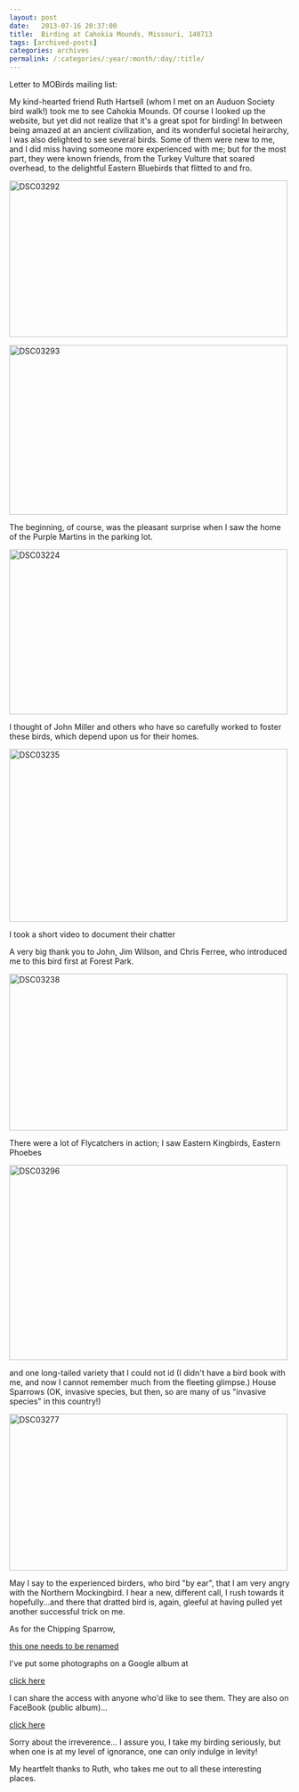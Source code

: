 ```yaml
---
layout: post
date:	2013-07-16 20:37:00
title:  Birding at Cahokia Mounds, Missouri, 140713
tags: [archived-posts]
categories: archives
permalink: /:categories/:year/:month/:day/:title/
---
```

Letter to MOBirds mailing list:

My kind-hearted friend Ruth Hartsell (whom I met on an Auduon Society bird walk!) took me to see Cahokia Mounds. Of course I looked up the website, but yet did not realize that it's a great spot for birding! In between being amazed at an ancient civilization, and its wonderful societal heirarchy, I was also delighted to see several birds. Some of them were new to me, and I did miss having someone more experienced with me; but for the most part, they were known friends, from the Turkey Vulture that soared overhead, to the delightful Eastern Bluebirds that flitted to and fro. 

<a href="http://www.flickr.com/photos/86494503@N00/9301140544/" title="DSC03292 by mohandep, on Flickr"><img src="http://farm8.staticflickr.com/7392/9301140544_f45c96958c.jpg" width="500" height="281" alt="DSC03292"></a>


<a href="http://www.flickr.com/photos/86494503@N00/9298357133/" title="DSC03293 by mohandep, on Flickr"><img src="http://farm8.staticflickr.com/7426/9298357133_c57e6ea37f.jpg" width="500" height="304" alt="DSC03293"></a>

The beginning, of course, was the pleasant surprise when I saw the home of the Purple Martins in the parking lot. 

<a href="http://www.flickr.com/photos/86494503@N00/9301142924/" title="DSC03224 by mohandep, on Flickr"><img src="http://farm4.staticflickr.com/3690/9301142924_6e09e8fe3d.jpg" width="500" height="296" alt="DSC03224"></a>

<lj-cut text="More....">

I thought of John Miller and others who have so carefully worked to foster these birds, which depend upon us for their homes. 

<a href="http://www.flickr.com/photos/86494503@N00/9301142734/" title="DSC03235 by mohandep, on Flickr"><img src="http://farm4.staticflickr.com/3726/9301142734_7a1318407d.jpg" width="500" height="310" alt="DSC03235"></a>


 I took a short video to document their chatter

<lj-embed id="1009"/>


A very big thank you to John, Jim Wilson, and Chris Ferree, who introduced me to this bird first at Forest Park.

<a href="http://www.flickr.com/photos/86494503@N00/9298358657/" title="DSC03238 by mohandep, on Flickr"><img src="http://farm8.staticflickr.com/7448/9298358657_af26dbea77.jpg" width="500" height="281" alt="DSC03238"></a>

There were a lot of Flycatchers in action; I saw Eastern Kingbirds, Eastern Phoebes


<a href="http://www.flickr.com/photos/86494503@N00/9301139232/" title="DSC03296 by mohandep, on Flickr"><img src="http://farm8.staticflickr.com/7331/9301139232_341d095ece.jpg" width="500" height="350" alt="DSC03296"></a>

and one long-tailed variety that I could not id (I didn't have a bird book with me, and now I cannot remember much from the fleeting glimpse.) House Sparrows (OK, invasive species, but then, so are many of us "invasive species" in this country!) 

<a href="http://www.flickr.com/photos/86494503@N00/9298358371/" title="DSC03277 by mohandep, on Flickr"><img src="http://farm8.staticflickr.com/7321/9298358371_d959d9a40c.jpg" width="500" height="281" alt="DSC03277"></a>

May I say to the experienced birders, who bird "by ear",  that I am very angry with the Northern Mockingbird. I hear a new, different call, I rush towards it hopefully...and there that dratted bird is, again, gleeful at having pulled  yet another successful trick on me.

As for the Chipping Sparrow, 

<a href="http://deponti.livejournal.com/998009.html"> this one  needs to be renamed </a>


I've put some photographs on a Google album at

<a href="https://plus.google.com/photos/105920205321340683450/albums/5900702825602818481?sort=7"> click here </a>

</lj-cut>


I  can share the access with anyone who'd like to see them. They are also on  FaceBook (public album)...


<a href="https://www.facebook.com/deemopahan/media_set?set=a.10151575893023878.1073741950.587058877&amp;type=1"> click here </a>

Sorry about the irreverence... I assure you, I take my birding seriously, but  when one is at my  level of ignorance, one can only indulge in levity!

My heartfelt thanks to Ruth, who takes me out to all these interesting places.
